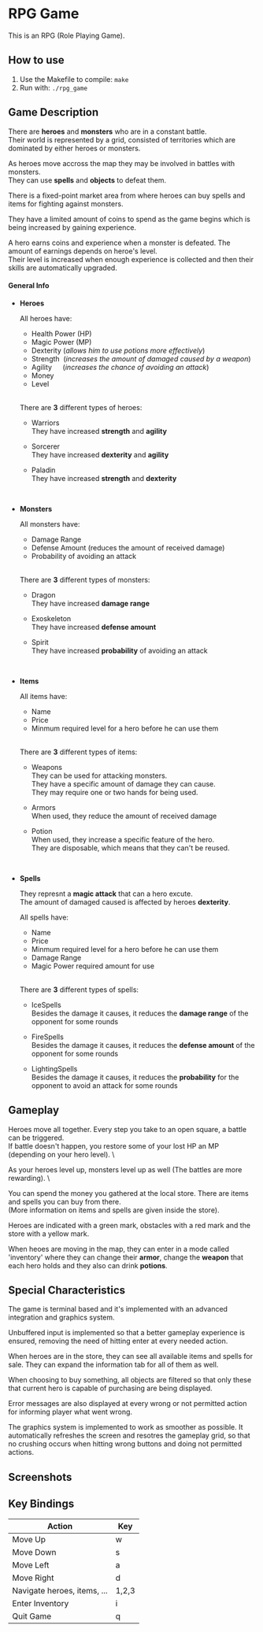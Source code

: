 # RPG Game

This is an RPG (Role Playing Game).

## How to use

1. Use the Makefile to compile: `make`
2. Run with: `./rpg_game`

## Game Description

There are **heroes** and **monsters** who are in a constant battle. \
Their world is represented by a grid, consisted of territories which are dominated by either heroes or monsters. 

As heroes move accross the map they may be involved in battles with monsters. \
They can use **spells** and **objects** to defeat them. 

There is a fixed-point market area from where heroes can buy spells and items for fighting against monsters. 

They have a limited amount of coins to spend as the game begins which is being increased by gaining experience. 

A hero earns coins and experience when a monster is defeated. The amount of earnings depends on heroe's level. \
Their level is increased when enough experience is collected and then their skills are automatically upgraded.
<br>

#### General Info

- **Heroes**

  All heroes have:
    - Health Power (HP)
    - Magic Power  (MP)
    - Dexterity (_allows him to use potions more effectively_)
    - Strength &nbsp;(_increases the amount of damaged caused by a weapon_)
    - Agility &emsp;&nbsp;(_increases the chance of avoiding an attack_)
    - Money
    - Level
  <br>
  
  There are **3** different types of heroes:
  - Warriors \
    They have increased **strength** and **agility**
    
  - Sorcerer \
    They have increased **dexterity** and **agility**
    
  - Paladin \
    They have increased **strength** and **dexterity**
<br>
    
- **Monsters**

  All monsters have:
    - Damage Range
    - Defense Amount (reduces the amount of received damage)
    - Probability of avoiding an attack
    <br>
  
  There are **3** different types of monsters:
  - Dragon \
    They have increased **damage range**
    
  - Exoskeleton \
    They have increased **defense amount**
    
  - Spirit \
    They have increased **probability** of avoiding an attack
<br>
    
- **Items**

  All items have:
    - Name
    - Price
    - Minmum required level for a hero before he can use them
    <br>
  
  There are **3** different types of items:
  - Weapons \
    They can be used for attacking monsters. \
    They have a specific amount of damage they can cause. \
    They may require one or two hands for being used.
    
  - Armors \
    When used, they reduce the amount of received damage
    
  - Potion \
    When used, they increase a specific feature of the hero. \
    They are disposable, which means that they can't be reused.
<br>
    
- **Spells**

  They represnt a **magic attack** that can a hero excute. \
  The amount of damaged caused is affected by heroes **dexterity**.
  
  All spells have:
    - Name
    - Price
    - Minmum required level for a hero before he can use them
    - Damage Range
    - Magic Power required amount for use
    <br>
  
  There are **3** different types of spells:
  - IceSpells \
    Besides the damage it causes, it reduces the **damage range** of the opponent for some rounds
    
  - FireSpells \
    Besides the damage it causes, it reduces the **defense amount** of the opponent for some rounds
    
  - LightingSpells \
    Besides the damage it causes, it reduces the **probability** for the opponent to avoid an attack for some rounds
    

## Gameplay

Heroes move all together. Every step you take to an open square, a battle can be triggered. \
If battle doesn't happen, you restore some of your lost HP an MP (depending on your hero level). \

As your heroes level up, monsters level up as well (The battles are more rewarding). \

You can spend the money you gathered at the local store. There are items and spells you can buy from there. \
(More information on items and spells are given inside the store).

Heroes are indicated with a green mark, obstacles with a red mark and the store with a yellow mark.

When heoes are moving in the map, they can enter in a mode called 'inventory' where they can change their **armor**, change the **weapon** that each hero holds and they also can drink **potions**.


## Special Characteristics

The game is terminal based and it's implemented with an advanced integration and graphics system.

Unbuffered input is implemented so that a better gameplay experience is ensured, removing the need of hitting enter at every needed action.

When heroes are in the store, they can see all available items and spells for sale. They can expand the information tab for all of them as well.

When choosing to buy something, all objects are filtered so that only these that current hero is capable of purchasing are being displayed.

Error messages are also displayed at every wrong or not permitted action for informing player what went wrong.

The graphics system is implemented to work as smoother as possible. It automatically refreshes the screen and resotres the gameplay grid, so that no crushing occurs when hitting wrong buttons and doing not permitted actions.

## Screenshots


## Key Bindings

Action                      | Key
----------------------------|----
Move Up                     | w
Move Down                   | s
Move Left                   | a
Move Right                  | d
Navigate heroes, items, ... | 1,2,3
Enter Inventory             | i
Quit Game                   | q
